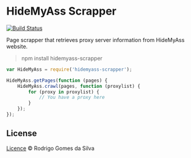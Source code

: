 # HideMyAss Scrapper

[![Build Status](https://travis-ci.org/rodrigogs/hidemyass-scrapper.svg?branch=master)](https://travis-ci.org/rodrigogs/hidemyass-scrapper)

Page scrapper that retrieves proxy server information from HideMyAss website.

> npm install hidemyass-scrapper

```javascript
var HideMyAss = require('hidemyass-scrapper');

HideMyAss.getPages(function (pages) {
    HideMyAss.crawl(pages, function (proxylist) {
        for (proxy in proxylist) {
            // You have a proxy here
        }
    });
});
```

## License

[Licence](https://github.com/rodrigogs/hidemyass-scrapper/blob/master/LICENSE) © Rodrigo Gomes da Silva
